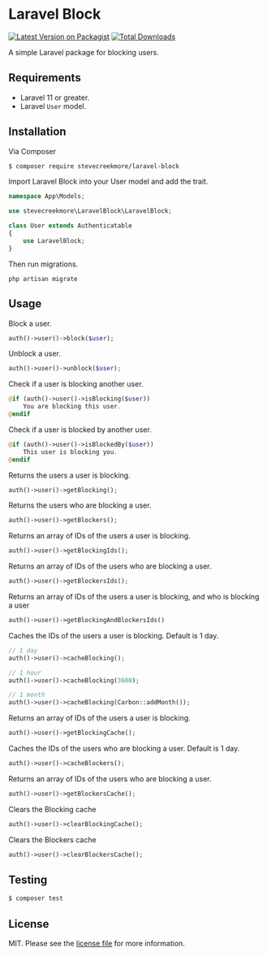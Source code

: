 # Laravel Block
[![Latest Version on Packagist](https://img.shields.io/packagist/v/stevecreekmore/laravel-block.svg?style=flat-square)](https://packagist.org/packages/stevecreekmore/laravel-block)
[![Total Downloads](https://img.shields.io/packagist/dt/stevecreekmore/laravel-block.svg?style=flat-square)](https://packagist.org/packages/stevecreekmore/laravel-block)

A simple Laravel package for blocking users.

## Requirements
- Laravel 11 or greater.
- Laravel `User` model.

## Installation

Via Composer

``` bash
$ composer require stevecreekmore/laravel-block
```

Import Laravel Block into your User model and add the trait.

```php
namespace App\Models;

use stevecreekmore\LaravelBlock\LaravelBlock;

class User extends Authenticatable
{
    use LaravelBlock;
}
```

Then run migrations.

```
php artisan migrate
```

## Usage

Block a user.
```php
auth()->user()->block($user);
```

Unblock a user.
```php
auth()->user()->unblock($user);
```

Check if a user is blocking another user.
```php
@if (auth()->user()->isBlocking($user))
    You are blocking this user.
@endif
```

Check if a user is blocked by another user.
```php
@if (auth()->user()->isBlockedBy($user))
    This user is blocking you.
@endif
```

Returns the users a user is blocking.
```php
auth()->user()->getBlocking();
```

Returns the users who are blocking a user.
```php
auth()->user()->getBlockers();
```

Returns an array of IDs of the users a user is blocking.
```php
auth()->user()->getBlockingIds();
```

Returns an array of IDs of the users who are blocking a user.
```php
auth()->user()->getBlockersIds();
```

Returns an array of IDs of the users a user is blocking, and who is blocking a user
```php
auth()->user()->getBlockingAndBlockersIds()
```

Caches the IDs of the users a user is blocking. Default is 1 day.
```php
// 1 day
auth()->user()->cacheBlocking();

// 1 hour
auth()->user()->cacheBlocking(3600);

// 1 month
auth()->user()->cacheBlocking(Carbon::addMonth());
```

Returns an array of IDs of the users a user is blocking.
```php
auth()->user()->getBlockingCache();
```

Caches the IDs of the users who are blocking a user. Default is 1 day.
```php
auth()->user()->cacheBlockers();
```

Returns an array of IDs of the users who are blocking a user.
```php
auth()->user()->getBlockersCache();
```

Clears the Blocking cache
```php
auth()->user()->clearBlockingCache();
```

Clears the Blockers cache
```php
auth()->user()->clearBlockersCache();
```

## Testing

``` bash
$ composer test
```

## License

MIT. Please see the [license file](license.md) for more information.

